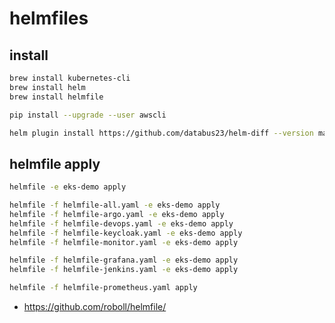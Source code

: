 # helmfiles

## install

```bash
brew install kubernetes-cli
brew install helm
brew install helmfile

pip install --upgrade --user awscli

helm plugin install https://github.com/databus23/helm-diff --version master
```

## helmfile apply

```bash
helmfile -e eks-demo apply

helmfile -f helmfile-all.yaml -e eks-demo apply
helmfile -f helmfile-argo.yaml -e eks-demo apply
helmfile -f helmfile-devops.yaml -e eks-demo apply
helmfile -f helmfile-keycloak.yaml -e eks-demo apply
helmfile -f helmfile-monitor.yaml -e eks-demo apply

helmfile -f helmfile-grafana.yaml -e eks-demo apply
helmfile -f helmfile-jenkins.yaml -e eks-demo apply

helmfile -f helmfile-prometheus.yaml apply
```

* <https://github.com/roboll/helmfile/>
